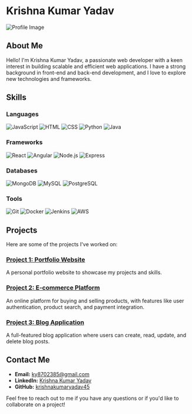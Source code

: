 # Krishna Kumar Yadav

![Profile Image](https://github.com/krishnakumaryadav45.png?size=200)

## About Me

Hello! I'm Krishna Kumar Yadav, a passionate web developer with a keen interest in building scalable and efficient web applications. I have a strong background in front-end and back-end development, and I love to explore new technologies and frameworks.

## Skills

### Languages
![JavaScript](https://img.shields.io/badge/JavaScript-F7DF1E?style=flat-square&logo=javascript&logoColor=black)
![HTML](https://img.shields.io/badge/HTML5-E34F26?style=flat-square&logo=html5&logoColor=white)
![CSS](https://img.shields.io/badge/CSS3-1572B6?style=flat-square&logo=css3&logoColor=white)
![Python](https://img.shields.io/badge/Python-3776AB?style=flat-square&logo=python&logoColor=white)
![Java](https://img.shields.io/badge/Java-007396?style=flat-square&logo=java&logoColor=white)

### Frameworks
![React](https://img.shields.io/badge/React-61DAFB?style=flat-square&logo=react&logoColor=black)
![Angular](https://img.shields.io/badge/Angular-DD0031?style=flat-square&logo=angular&logoColor=white)
![Node.js](https://img.shields.io/badge/Node.js-339933?style=flat-square&logo=node-dot-js&logoColor=white)
![Express](https://img.shields.io/badge/Express-000000?style=flat-square&logo=express&logoColor=white)

### Databases
![MongoDB](https://img.shields.io/badge/MongoDB-47A248?style=flat-square&logo=mongodb&logoColor=white)
![MySQL](https://img.shields.io/badge/MySQL-4479A1?style=flat-square&logo=mysql&logoColor=white)
![PostgreSQL](https://img.shields.io/badge/PostgreSQL-336791?style=flat-square&logo=postgresql&logoColor=white)

### Tools
![Git](https://img.shields.io/badge/Git-F05032?style=flat-square&logo=git&logoColor=white)
![Docker](https://img.shields.io/badge/Docker-2496ED?style=flat-square&logo=docker&logoColor=white)
![Jenkins](https://img.shields.io/badge/Jenkins-D24939?style=flat-square&logo=jenkins&logoColor=white)
![AWS](https://img.shields.io/badge/AWS-232F3E?style=flat-square&logo=amazon-aws&logoColor=white)

## Projects

Here are some of the projects I've worked on:

### [Project 1: Portfolio Website](https://github.com/krishnakumaryadav45/portfolio-website)
A personal portfolio website to showcase my projects and skills.

### [Project 2: E-commerce Platform](https://github.com/krishnakumaryadav45/e-commerce-platform)
An online platform for buying and selling products, with features like user authentication, product search, and payment integration.

### [Project 3: Blog Application](https://github.com/krishnakumaryadav45/blog-application)
A full-featured blog application where users can create, read, update, and delete blog posts.

## Contact Me

- **Email:** ky8702385@gmail.com
- **LinkedIn:** [Krishna Kumar Yadav](https://www.linkedin.com/in/krishnakumaryadav45)
- **GitHub:** [krishnakumaryadav45](https://github.com/krishnakumaryadav45)

Feel free to reach out to me if you have any questions or if you'd like to collaborate on a project!
